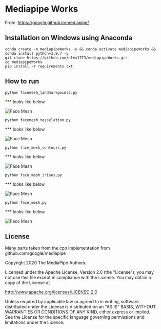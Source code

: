 # Mediapipe Works
From: https://google.github.io/mediapipe/

## Installation on Windows using Anaconda
```
conda create -n mediapipeWorks -y && conda activate mediapipeWorks && conda install python=3.9.7 -y
git clone https://github.com/alex1779/mediapipeWorks.git
cd mediapipeWorks
pip install -r requirements.txt
```

## How to run



```
python facemesh_landmarkpoints.py
```
 *** looks like below

![Face Mesh](https://github.com/alex1779/mediapipeWorks/blob/main/images_samples/facemesh_landmarkpoints.jpg)


```
python facemesh_tesselation.py
```
 *** looks like below

![Face Mesh](https://github.com/alex1779/mediapipeWorks/blob/main/images_samples/facemesh_tesselation.jpg)



```
python face_mesh_contours.py
```
 *** looks like below

![Face Mesh](https://github.com/alex1779/mediapipeWorks/blob/main/images_samples/face_mesh_contours.jpg)


```
python face_mesh_irises.py
```
 *** looks like below

![Face Mesh](https://github.com/alex1779/mediapipeWorks/blob/main/images_samples/face_mesh_irises.jpg)



```
python face_mesh.py
```
 *** looks like below

![Face Mesh](https://github.com/alex1779/mediapipeWorks/blob/main/images_samples/face_mesh.jpg)




## License

Many parts taken from the cpp implementation from github.com/google/mediapipe

Copyright 2020 The MediaPipe Authors.

Licensed under the Apache License, Version 2.0 (the "License");
you may not use this file except in compliance with the License.
You may obtain a copy of the License at

http://www.apache.org/licenses/LICENSE-2.0

Unless required by applicable law or agreed to in writing, software
distributed under the License is distributed on an "AS IS" BASIS,
WITHOUT WARRANTIES OR CONDITIONS OF ANY KIND, either express or implied.
See the License for the specific language governing permissions and
limitations under the License.






